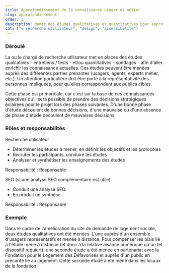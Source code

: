 ```yaml
---
title: Approfondissement de la connaissance usager et métier
slug: approfondissement
order: 3
description: Mener des études qualitatives et quantitatives pour approfondir la connaissance des besoins et attentes des (futurs) usagers service numérique.
cat: ["★ recherche utilisateur", "design", "accessibilité"]
---
```


### Déroulé

La ou le chargé de recherche utilisateur met en places des études qualitatives - entretiens / tests - et/ou quantitatives - sondages - afin d'aller enrichir les connaissance actuelles. Ces études peuvent être menées auprès des différentes parties prenantes (usagers, agents, experts métier, etc.). Un attention particulière doit être porté à la représentativité des personnes impliquées, pour qu'elles correspondent aux publics cibles.

Cette phase est primordiale, car c'est sur la base de ces connaissances objectives qu'il sera possible de prendre des décisions stratégiques éclairées pour le projet lors des phases suivantes. D'une bonne phase d'étude découlent de bonnes décisions, d'une mauvaise ou d'une absence de phase d'étude découlent de mauvaises décisions.

### Rôles et responsabilités

<span class="fr-badge fr-badge--pink-macaron">Recherche utilisateur</span>

- Déterminer les études à mener, en définir les objectifs et les protocoles
- Recruter les participants, conduire les études
- Analyser et synthétiser les enseignements des études

Responsabilité : <span class="fr-tag fr-tag--sm">Responsable</span>

<span class="fr-badge fr-badge--pink-macaron">SEO</span> (si une analyse SEO complémentaire est utile)

- Conduit une analyse SEO.
- En produit un synthèse.

Responsabilité : <span class="fr-tag fr-tag--sm">Responsable</span>

### Exemple

Dans le cadre de l'amélioration du site de demande de logement sociale, deux études qualitatives ont été menées. L'une auprès d'un ensemble d'usagers représentatifs et menée à distance. Pour compenser les biais lié à l'étude mené à distance (et donc à la relative aisance numérique qu'un tel dispositif requiert), une seconde étude a été menée en partenariat avec la Fondation pour le Logement des Défavorisés et auprès d'un public en précarité lié au logement. Cette seconde étude à été mené dans les locaux de la fondation.
